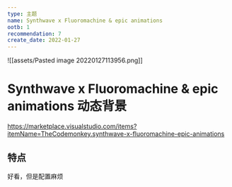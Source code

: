 ```yaml
---
type: 主题
name: Synthwave x Fluoromachine & epic animations
ootb: 1
recommendation: 7
create_date: 2022-01-27
---
```


![[assets/Pasted image 20220127113956.png]]

# Synthwave x Fluoromachine & epic animations 动态背景

https://marketplace.visualstudio.com/items?itemName=TheCodemonkey.synthwave-x-fluoromachine-epic-animations

## 特点

好看，但是配置麻烦